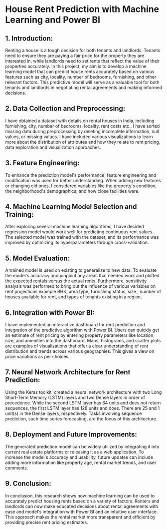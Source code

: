 # House Rent Prediction with Machine Learning and Power BI

## 1. Introduction:
Renting a house is a tough decision for both tenants and landlords. Tenants need to ensure
they are paying a fair price for the property they are interested in, while landlords need to
set rents that reflect the value of their properties accurately. In this project, my aim is to
develop a machine learning model that can predict house rents accurately based on various
features such as city, locality, number of bedrooms, furnishing, and other relevant factors.
This predictive model will serve as a valuable tool for both tenants and landlords in
negotiating rental agreements and making informed decisions.

## 2. Data Collection and Preprocessing:
I have obtained a dataset with details on rental houses in India, including furnishing, city,
number of bedrooms, locality, rent costs etc.. I have sorted missing data during
preprocessing by deleting incomplete information, null values, or missing values. I have
included various visualizations to learn more about the distribution of attributes and how
they relate to rent pricing, data exploration and visualization approaches.

## 3. Feature Engineering:
To enhance the prediction model's performance, feature engineering and modification
was used for better understanding. When adding new features or changing old ones, I
considered variables like the property's condition, the neighborhood's demographics, and
how close facilities were.

## 4. Machine Learning Model Selection and Training:
After exploring several machine learning algorithms, I have decided regression model
would work well for predicting continuous rent values. The selected model was trained
with the dataset, and its performance was improved by optimizing its hyperparameters
through cross-validation.

## 5. Model Evaluation:
A trained model is used on existing to generalize to new data. To evaluate the model's
accuracy and pinpoint any areas that needed work and plotted the expected rentals versus
the actual rents. Furthermore, sensitivity analysis was performed to bring out the
influence of various variables on rent projections example BHK, area type, furnishing
status, size , number of houses available for rent, and types of tenants existing in a region.

## 6. Integration with Power BI:
I have implemented an interactive dashboard for rent prediction and integration of the
predictive algorithm with Power BI. Users can quickly get an estimate of rent pricing by
entering property parameters like location, size, and amenities into the dashboard. Maps,
histograms, and scatter plots are examples of visualizations that offer a clear
understanding of rent distribution and trends across various geographies. This gives a
view on price variations as per choices.

## 7. Neural Network Architecture for Rent Prediction:
Using the Keras toolkit, created a neural network architecture with two Long Short-Term
Memory (LSTM) layers and two Dense layers in order of precedence. While the second
LSTM layer has 64 units and does not return sequences, the first LSTM layer has 128
units and does. There are 25 and 1 unit(s) in the Dense layers, respectively. Tasks
involving sequence prediction, such time series forecasting, are the focus of this
architecture.

## 8. Deployment and Future Improvements:
The generated prediction model can be widely utilized by integrating it into current real
estate platforms or releasing it as a web application. To increase the model's accuracy and
usability, future updates can include adding more information like property age, rental
market trends, and user comments.

## 9. Conclusion:
In conclusion, this research shows how machine learning can be used to accurately predict
housing rents based on a variety of factors. Renters and landlords can now make educated
decisions about rental agreements with ease and model's integration with Power BI and an
intuitive user interface. This approach makes the rental market more transparent and
efficient by providing precise rent pricing estimates.
